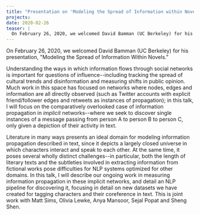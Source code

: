 ```yaml
---
title: "Presentation on 'Modeling the Spread of Information within Novels'"
projects: 
date: 2020-02-26
teaser: |
  On February 26, 2020, we welcomed David Bamman (UC Berkeley) for his presentation, "Modeling the Spread of Information Within Novels."
---
```


On February 26, 2020, we welcomed David Bamman (UC Berkeley) for his presentation, "Modeling the Spread of Information Within Novels."

Understanding the ways in which information flows through social networks is important for questions of influence--including tracking the spread of cultural trends and disinformation and measuring shifts in public opinion. Much work in this space has focused on networks where nodes, edges and information are all directly observed (such as Twitter accounts with explicit friend/follower edges and retweets as instances of propagation); in this talk, I will focus on the comparatively overlooked case of information propagation in *implicit* networks--where we seek to discover single instances of a message passing from person A to person B to person C, only given a depiction of their activity in text.

Literature in many ways presents an ideal domain for modeling information propagation described in text, since it depicts a largely closed universe in which characters interact and speak to each other.  At the same time, it poses several wholly distinct challenges--in particular, both the length of literary texts and the subtleties involved in extracting information from fictional works pose difficulties for NLP systems optimized for other domains.  In this talk, I will describe our ongoing work in measuring information propagation in these implicit networks, and detail an NLP pipeline for discovering it, focusing in detail on new datasets we have created for tagging characters and their coreference in text.  This is joint work with Matt Sims, Olivia Lewke, Anya Mansoor, Sejal Popat and Sheng Shen.
